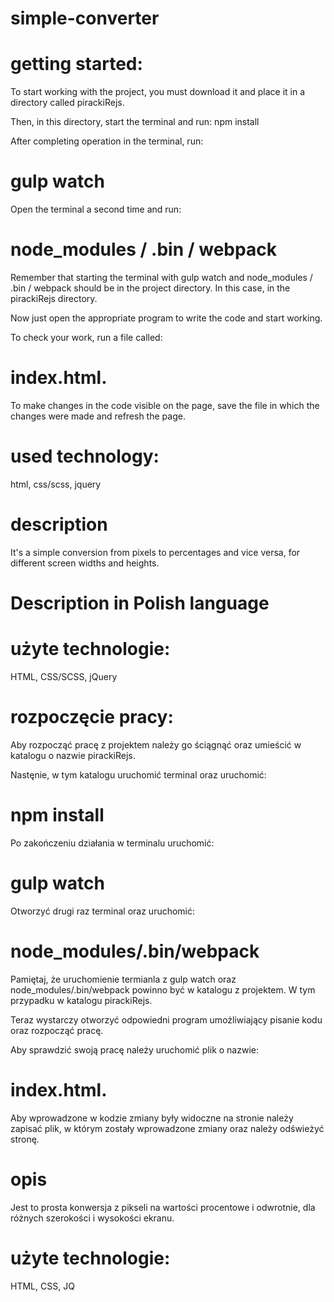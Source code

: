 # simple-converter

# getting started:
To start working with the project, you must download it and place it in a directory called pirackiRejs.

Then, in this directory, start the terminal and run: npm install

After completing operation in the terminal, run: 
# gulp watch

Open the terminal a second time and run: 
# node_modules / .bin / webpack

Remember that starting the terminal with gulp watch and node_modules / .bin / webpack should be in the project directory. In this case, in the pirackiRejs directory.

Now just open the appropriate program to write the code and start working.

To check your work, run a file called:
# index.html.

To make changes in the code visible on the page, save the file in which the changes were made and refresh the page.

# used technology:
html, css/scss, jquery

# description
It's a simple conversion from pixels to percentages and vice versa, for different screen widths and heights.



# Description in Polish language

# użyte technologie:
HTML, CSS/SCSS, jQuery

# rozpoczęcie pracy:
Aby rozpocząć pracę z projektem należy go ściągnąć oraz umieścić w katalogu o nazwie pirackiRejs.

Nastęnie, w tym katalogu uruchomić terminal oraz  uruchomić: 
# npm install

Po zakończeniu działania w terminalu uruchomić: 
# gulp watch

Otworzyć drugi raz terminal oraz uruchomić: 
# node_modules/.bin/webpack 

Pamiętaj, że uruchomienie termianla z gulp watch oraz node_modules/.bin/webpack powinno być w katalogu z projektem. W tym przypadku w katalogu pirackiRejs.

Teraz wystarczy otworzyć odpowiedni program umożliwiający pisanie kodu oraz rozpocząć pracę.

Aby sprawdzić swoją pracę należy uruchomić plik o nazwie: 
# index.html.

Aby wprowadzone w kodzie zmiany były widoczne na stronie należy zapisać plik, w którym zostały wprowadzone zmiany oraz należy odświeżyć stronę.

# opis
Jest to prosta konwersja z pikseli na wartości procentowe i odwrotnie, dla różnych szerokości i wysokości ekranu.

# użyte technologie:
HTML, CSS, JQ
